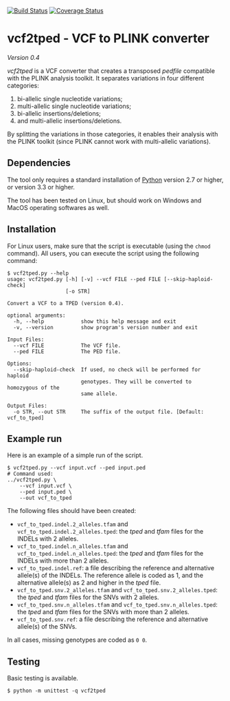 [![Build Status](https://travis-ci.org/pgxcentre/vcf2tped.svg?branch=master)](https://travis-ci.org/pgxcentre/vcf2tped)
[![Coverage Status](https://coveralls.io/repos/github/pgxcentre/vcf2tped/badge.svg)](https://coveralls.io/github/pgxcentre/vcf2tped)

# vcf2tped - VCF to PLINK converter #

*Version 0.4*

_vcf2tped_ is a VCF converter that creates a transposed _pedfile_ compatible
with the PLINK analysis toolkit. It separates variations in four different
categories:

1. bi-allelic single nucleotide variations;
2. multi-allelic single nucleotide variations;
3. bi-allelic insertions/deletions;
4. and multi-allelic insertions/deletions.

By splitting the variations in those categories, it enables their analysis with
the PLINK toolkit (since PLINK cannot work with multi-allelic variations).


## Dependencies ##

The tool only requires a standard installation of [Python](http://python.org/)
version 2.7 or higher, or version 3.3 or higher.

The tool has been tested on Linux, but should work on Windows and MacOS
operating softwares as well.


## Installation ##

For Linux users, make sure that the script is executable (using the `chmod`
command). All users, you can execute the script using the following command:

```console
$ vcf2tped.py --help
usage: vcf2tped.py [-h] [-v] --vcf FILE --ped FILE [--skip-haploid-check]
                   [-o STR]

Convert a VCF to a TPED (version 0.4).

optional arguments:
  -h, --help            show this help message and exit
  -v, --version         show program's version number and exit

Input Files:
  --vcf FILE            The VCF file.
  --ped FILE            The PED file.

Options:
  --skip-haploid-check  If used, no check will be performed for haploid
                        genotypes. They will be converted to homozygous of the
                        same allele.

Output Files:
  -o STR, --out STR     The suffix of the output file. [Default: vcf_to_tped]
```


## Example run ##

Here is an example of a simple run of the script.

```console
$ vcf2tped.py --vcf input.vcf --ped input.ped
# Command used:
../vcf2tped.py \
    --vcf input.vcf \
    --ped input.ped \
    --out vcf_to_tped
```

The following files should have been created:

* `vcf_to_tped.indel.2_alleles.tfam` and `vcf_to_tped.indel.2_alleles.tped`:
  the *tped* and *tfam* files for the INDELs with 2 alleles.
* `vcf_to_tped.indel.n_alleles.tfam` and `vcf_to_tped.indel.n_alleles.tped`:
  the *tped* and *tfam* files for the INDELs with more than 2 alleles.
* `vcf_to_tped.indel.ref`: a file describing the reference and alternative
  allele(s) of the INDELs. The reference allele is coded as 1, and the
  alternative allele(s) as 2 and higher in the *tped* file.
* `vcf_to_tped.snv.2_alleles.tfam` and `vcf_to_tped.snv.2_alleles.tped`: the
  *tped* and *tfam* files for the SNVs with 2 alleles.
* `vcf_to_tped.snv.n_alleles.tfam` and `vcf_to_tped.snv.n_alleles.tped`: the
  *tped* and *tfam* files for the SNVs with more than 2 alleles.
* `vcf_to_tped.snv.ref`: a file describing the reference and alternative
  allele(s) of the SNVs.

In all cases, missing genotypes are coded as `0 0`.


## Testing ##

Basic testing is available.

```console
$ python -m unittest -q vcf2tped
```
